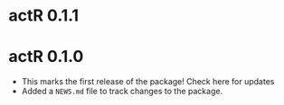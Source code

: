 # actR 0.1.1

# actR 0.1.0

* This marks the first release of the package! Check here for updates
* Added a `NEWS.md` file to track changes to the package.
